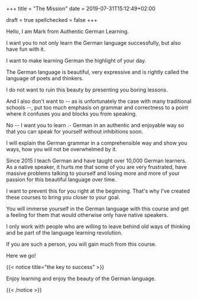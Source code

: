 +++
title = "The Mission"
date = 2019-07-31T15:12:49+02:00

draft = true
spellchecked = false
+++

Hello, I am Mark from Authentic German Learning.

I want you to not only learn the German language successfully, but also have fun with it.

I want to make learning German the highlight of your day.

The German language is beautiful, very expressive and is rightly called the language of poets and thinkers.

I do not want to ruin this beauty by presenting you boring lessons.

And I also don't want to -- as is unfortunately the case with many traditional schools --, put too much emphasis on grammar and correctness to a point where it confuses you and blocks you from speaking.

No -- I want you to learn .- German in an authentic and enjoyable way so that you can speak for yourself without inhibitions soon.

I will explain the German grammar in a comprehensible way and show you ways, how you will not be overwhelmed by it.

Since 2015 I teach German and have taught over 10,000 German learners. As a native speaker, it hurts me that some of you are very frustrated, have massive problems talking to yourself and losing more and more of your passion for this beautiful language over time.

I want to prevent this for you right at the beginning. That's why I've created these courses to bring you closer to your goal.

You will immerse yourself in the German language with this course and get a feeling for them that would otherwise only have native speakers.

I only work with people who are willing to leave behind old ways of thinking and be part of the language learning revolution.

If you are such a person, you will gain much from this course.

Here we go!

{{< notice title="the key to success" >}}

Enjoy learning and enjoy the beauty of the German language.

{{< /notice >}}

